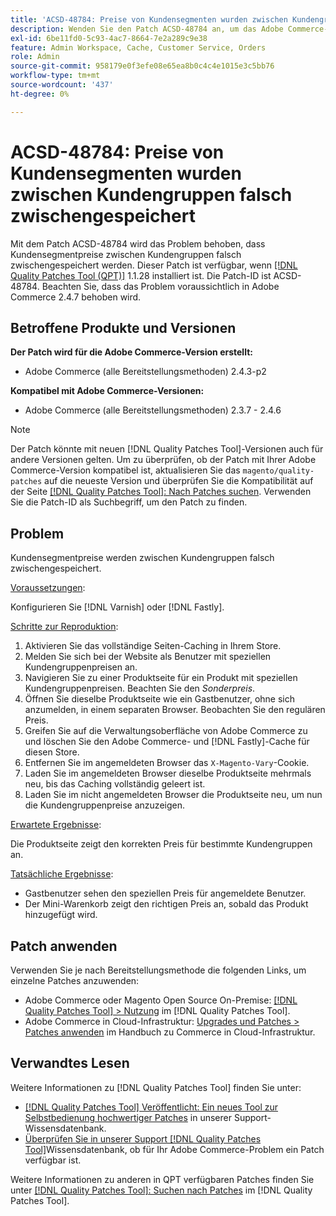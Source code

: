```yaml
---
title: 'ACSD-48784: Preise von Kundensegmenten wurden zwischen Kundengruppen falsch zwischengespeichert'
description: Wenden Sie den Patch ACSD-48784 an, um das Adobe Commerce-Problem zu beheben, bei dem Kundensegmentpreise zwischen Kundengruppen falsch zwischengespeichert werden.
exl-id: 6be11fd0-5c93-4ac7-8664-7e2a289c9e38
feature: Admin Workspace, Cache, Customer Service, Orders
role: Admin
source-git-commit: 958179e0f3efe08e65ea8b0c4c4e1015e3c5bb76
workflow-type: tm+mt
source-wordcount: '437'
ht-degree: 0%

---
```


# ACSD-48784: Preise von Kundensegmenten wurden zwischen Kundengruppen falsch zwischengespeichert

Mit dem Patch ACSD-48784 wird das Problem behoben, dass Kundensegmentpreise zwischen Kundengruppen falsch zwischengespeichert werden. Dieser Patch ist verfügbar, wenn [[!DNL Quality Patches Tool (QPT)]](/help/announcements/adobe-commerce-announcements/magento-quality-patches-released-new-tool-to-self-serve-quality-patches.md) 1.1.28 installiert ist. Die Patch-ID ist ACSD-48784. Beachten Sie, dass das Problem voraussichtlich in Adobe Commerce 2.4.7 behoben wird.

## Betroffene Produkte und Versionen

**Der Patch wird für die Adobe Commerce-Version erstellt:**

* Adobe Commerce (alle Bereitstellungsmethoden) 2.4.3-p2

**Kompatibel mit Adobe Commerce-Versionen:**

* Adobe Commerce (alle Bereitstellungsmethoden) 2.3.7 - 2.4.6

>[!NOTE]
>
>Der Patch könnte mit neuen [!DNL Quality Patches Tool]-Versionen auch für andere Versionen gelten. Um zu überprüfen, ob der Patch mit Ihrer Adobe Commerce-Version kompatibel ist, aktualisieren Sie das `magento/quality-patches` auf die neueste Version und überprüfen Sie die Kompatibilität auf der Seite [[!DNL Quality Patches Tool]: Nach Patches suchen](https://experienceleague.adobe.com/tools/commerce-quality-patches/index.html). Verwenden Sie die Patch-ID als Suchbegriff, um den Patch zu finden.

## Problem

Kundensegmentpreise werden zwischen Kundengruppen falsch zwischengespeichert.

<u>Voraussetzungen</u>:

Konfigurieren Sie [!DNL Varnish] oder [!DNL Fastly].

<u>Schritte zur Reproduktion</u>:

1. Aktivieren Sie das vollständige Seiten-Caching in Ihrem Store.
1. Melden Sie sich bei der Website als Benutzer mit speziellen Kundengruppenpreisen an.
1. Navigieren Sie zu einer Produktseite für ein Produkt mit speziellen Kundengruppenpreisen. Beachten Sie den *Sonderpreis*.
1. Öffnen Sie dieselbe Produktseite wie ein Gastbenutzer, ohne sich anzumelden, in einem separaten Browser. Beobachten Sie den regulären Preis.
1. Greifen Sie auf die Verwaltungsoberfläche von Adobe Commerce zu und löschen Sie den Adobe Commerce- und [!DNL Fastly]-Cache für diesen Store.
1. Entfernen Sie im angemeldeten Browser das `X-Magento-Vary`-Cookie.
1. Laden Sie im angemeldeten Browser dieselbe Produktseite mehrmals neu, bis das Caching vollständig geleert ist.
1. Laden Sie im nicht angemeldeten Browser die Produktseite neu, um nun die Kundengruppenpreise anzuzeigen.

<u>Erwartete Ergebnisse</u>:

Die Produktseite zeigt den korrekten Preis für bestimmte Kundengruppen an.

<u>Tatsächliche Ergebnisse</u>:

* Gastbenutzer sehen den speziellen Preis für angemeldete Benutzer.
* Der Mini-Warenkorb zeigt den richtigen Preis an, sobald das Produkt hinzugefügt wird.

## Patch anwenden

Verwenden Sie je nach Bereitstellungsmethode die folgenden Links, um einzelne Patches anzuwenden:

* Adobe Commerce oder Magento Open Source On-Premise: [[!DNL Quality Patches Tool] > Nutzung](https://experienceleague.adobe.com/docs/commerce-operations/tools/quality-patches-tool/usage.html) im [!DNL Quality Patches Tool].
* Adobe Commerce in Cloud-Infrastruktur: [Upgrades und Patches > Patches anwenden](https://experienceleague.adobe.com/docs/commerce-cloud-service/user-guide/develop/upgrade/apply-patches.html) im Handbuch zu Commerce in Cloud-Infrastruktur.

## Verwandtes Lesen

Weitere Informationen zu [!DNL Quality Patches Tool] finden Sie unter:

* [[!DNL Quality Patches Tool] Veröffentlicht: Ein neues Tool zur Selbstbedienung hochwertiger Patches](/help/announcements/adobe-commerce-announcements/magento-quality-patches-released-new-tool-to-self-serve-quality-patches.md) in unserer Support-Wissensdatenbank.
* [Überprüfen Sie in unserer Support [!DNL Quality Patches Tool]](/help/support-tools/patches-available-in-qpt-tool/check-patch-for-magento-issue-with-magento-quality-patches.md)Wissensdatenbank, ob für Ihr Adobe Commerce-Problem ein Patch verfügbar ist.

Weitere Informationen zu anderen in QPT verfügbaren Patches finden Sie unter [[!DNL Quality Patches Tool]: Suchen nach Patches](https://experienceleague.adobe.com/tools/commerce-quality-patches/index.html) im [!DNL Quality Patches Tool].
